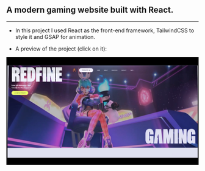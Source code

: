 ## A modern gaming website built with React.

---

+ In this project I used React as the front-end framework, TailwindCSS to style it and GSAP for animation.<br />


+ A preview of the project (click on it):<br />

[![Thumbnail](./thumbnail.jpg)](https://www.youtube.com/watch?v=uYJUbDspCwM)
